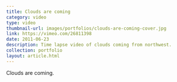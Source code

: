 ```yaml
---
title: Clouds are coming
category: video
type: video
thumbnail-url: images/portfolios/clouds-are-coming-cover.jpg
link: https://vimeo.com/26811398
date: 2011-06-23
description: Time lapse video of clouds coming from northwest.
collection: portfolio
layout: article.html
---
```


Clouds are coming.
